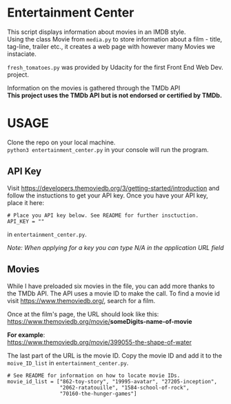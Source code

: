 # Entertainment Center

This script displays information about movies in an IMDB style.</br> 
Using the class Movie from `media.py` to store information about a film - title, tag-line, trailer etc., it creates a web page with however many Movies we instaciate. 

`fresh_tomatoes.py` was provided by Udacity for the first Front End Web Dev. project.

Information on the movies is gathered through the TMDb API</br>
**This project uses the TMDb API but is not endorsed or certified by TMDb.**


# USAGE

Clone the repo on your local machine.</br>
`python3 entertainment_center.py` in your console will run the program.


## API Key
Visit <https://developers.themoviedb.org/3/getting-started/introduction> and follow the instuctions to get your API key. Once you have your API key, place it here:

```
# Place you API key below. See README for further insctuction.
API_KEY = ""
```
in `entertainment_center.py`.

*Note: When applying for a key you can type N/A in the application URL field*

## Movies
While I have preloaded six movies in the file, you can add more thanks to the TMDb API. The API uses a movie ID to make the call. To find a movie id visit <https://www.themoviedb.org/>, search for a film.

Once at the film's page, the URL should look like this:</br>
<https://www.themoviedb.org/movie/>**someDigits-name-of-movie**

**For example**:</br> 
<https://www.themoviedb.org/movie/399055-the-shape-of-water>

The last part of the URL is the movie ID. Copy the movie ID and add it to the `moive_ID_list` in `entertainment_center.py`.

```
# See README for information on how to locate movie IDs.
movie_id_list = ["862-toy-story", "19995-avatar", "27205-inception",
                 "2062-ratatouille", "1584-school-of-rock",
                 "70160-the-hunger-games"]
```
